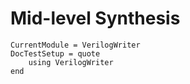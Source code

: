 # Mid-level Synthesis

```@meta 
CurrentModule = VerilogWriter
DocTestSetup = quote
    using VerilogWriter
end
```

